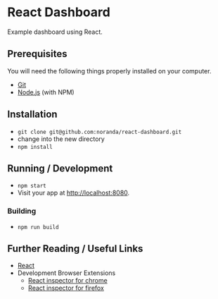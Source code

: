 # React Dashboard

Example dashboard using React.

## Prerequisites

You will need the following things properly installed on your computer.

* [Git](http://git-scm.com/)
* [Node.js](http://nodejs.org/) (with NPM)

## Installation

* `git clone git@github.com:noranda/react-dashboard.git`
* change into the new directory
* `npm install`

## Running / Development

* `npm start`
* Visit your app at [http://localhost:8080](http://localhost:8080).

### Building

* `npm run build`

## Further Reading / Useful Links

* [React](https://facebook.github.io/react/)
* Development Browser Extensions
  * [React inspector for chrome](https://chrome.google.com/webstore/detail/react-developer-tools/fmkadmapgofadopljbjfkapdkoienihi?hl=en)
  * [React inspector for firefox](https://addons.mozilla.org/en-US/firefox/addon/react-devtools/)
